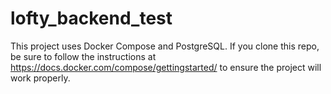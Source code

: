# lofty_backend_test

This project uses Docker Compose and PostgreSQL. If you clone this repo, 
be sure to follow the instructions at https://docs.docker.com/compose/gettingstarted/
to ensure the project will work properly.
